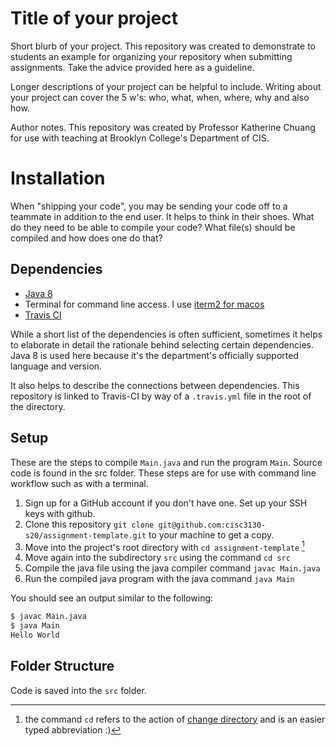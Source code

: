 # Title of your project

Short blurb of your project. This repository was created to demonstrate to students an example for organizing your repository when submitting assignments. Take the advice provided here as a guideline.

Longer descriptions of your project can be helpful to include. Writing about your project can cover the 5 w's: who, what, when, where, why and also how.

Author notes. This repository was created by Professor Katherine Chuang for use with teaching  at Brooklyn College's Department of CIS.

# Installation

When "shipping your code", you may be sending your code off to a teammate in addition to the end user. It helps to think in their shoes. What do they need to be able to compile your code? What file(s) should be compiled and how does one do that?

## Dependencies

* [Java 8](https://docs.oracle.com/javase/8/docs/api/index.html)
* Terminal for command line access. I use [iterm2 for macos](https://iterm2.com/)
* [Travis CI](https://travis-ci.com/)

While a short list of the dependencies is often sufficient, sometimes it helps to elaborate in detail the rationale behind selecting certain dependencies. Java 8 is used here because it's the department's officially supported language and version.

It also helps to describe the connections between dependencies. This repository is linked to Travis-CI by way of a `.travis.yml` file in the root of the directory.

## Setup

These are the steps to compile `Main.java` and run the program `Main`. Source code is found in the src folder. These steps are for use with command line workflow such as with a terminal.

1. Sign up for a GitHub account if you don't have one. Set up your SSH keys with github.
2. Clone this repository `git clone git@github.com:cisc3130-s20/assignment-template.git` to your machine to get a copy.
3. Move into the project's root directory with `cd assignment-template` [^1]
4. Move again into the subdirectory `src` using the command `cd src`
5. Compile the java file using the java compiler command `javac Main.java`
6. Run the compiled java program with the java command `java Main`

You should see an output similar to the following:

```sh
$ javac Main.java
$ java Main
Hello World
```

## Folder Structure

Code is saved into the `src` folder.


[^1]: the command `cd` refers to the action of [change directory](https://en.wikipedia.org/wiki/Cd_(command)) and is an easier typed abbreviation :)
